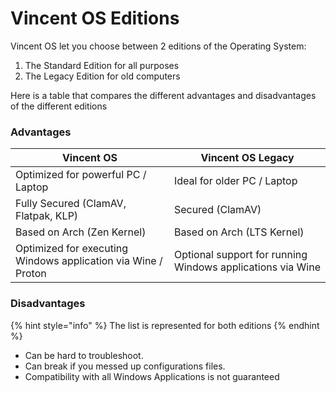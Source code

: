 # Vincent OS Editions

Vincent OS let you choose between 2 editions of the Operating System:

1. The Standard Edition for all purposes
2. The Legacy Edition for old computers

Here is a table that compares the different advantages and disadvantages of the different editions

### Advantages

| Vincent OS                                                    | Vincent OS Legacy                                          |
| ------------------------------------------------------------- | ---------------------------------------------------------- |
| Optimized for powerful PC / Laptop                            | Ideal for older PC / Laptop                                |
| Fully Secured (ClamAV, Flatpak, KLP)                          | Secured (ClamAV)                                           |
| Based on Arch (Zen Kernel)                                    | Based on Arch (LTS Kernel)                                 |
| Optimized for executing Windows application via Wine / Proton | Optional support for running Windows applications via Wine |

### Disadvantages

{% hint style="info" %}
The list is represented for both editions
{% endhint %}

* Can be hard to troubleshoot.
* Can break if you messed up configurations files.
* Compatibility with all Windows Applications is not guaranteed
